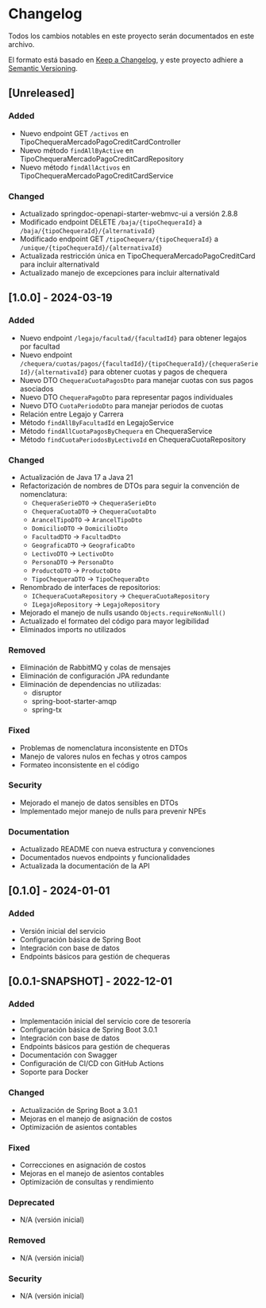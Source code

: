 # Changelog

Todos los cambios notables en este proyecto serán documentados en este archivo.

El formato está basado en [Keep a Changelog](https://keepachangelog.com/es-ES/1.0.0/),
y este proyecto adhiere a [Semantic Versioning](https://semver.org/spec/v2.0.0.html).

## [Unreleased]

### Added
- Nuevo endpoint GET `/activos` en TipoChequeraMercadoPagoCreditCardController
- Nuevo método `findAllByActive` en TipoChequeraMercadoPagoCreditCardRepository
- Nuevo método `findAllActivos` en TipoChequeraMercadoPagoCreditCardService

### Changed
- Actualizado springdoc-openapi-starter-webmvc-ui a versión 2.8.8
- Modificado endpoint DELETE `/baja/{tipoChequeraId}` a `/baja/{tipoChequeraId}/{alternativaId}`
- Modificado endpoint GET `/tipoChequera/{tipoChequeraId}` a `/unique/{tipoChequeraId}/{alternativaId}`
- Actualizada restricción única en TipoChequeraMercadoPagoCreditCard para incluir alternativaId
- Actualizado manejo de excepciones para incluir alternativaId

## [1.0.0] - 2024-03-19

### Added
- Nuevo endpoint `/legajo/facultad/{facultadId}` para obtener legajos por facultad
- Nuevo endpoint `/chequera/cuotas/pagos/{facultadId}/{tipoChequeraId}/{chequeraSerieId}/{alternativaId}` para obtener cuotas y pagos de chequera
- Nuevo DTO `ChequeraCuotaPagosDto` para manejar cuotas con sus pagos asociados
- Nuevo DTO `ChequeraPagoDto` para representar pagos individuales
- Nuevo DTO `CuotaPeriodoDto` para manejar periodos de cuotas
- Relación entre Legajo y Carrera
- Método `findAllByFacultadId` en LegajoService
- Método `findAllCuotaPagosByChequera` en ChequeraService
- Método `findCuotaPeriodosByLectivoId` en ChequeraCuotaRepository

### Changed
- Actualización de Java 17 a Java 21
- Refactorización de nombres de DTOs para seguir la convención de nomenclatura:
  - `ChequeraSerieDTO` -> `ChequeraSerieDto`
  - `ChequeraCuotaDTO` -> `ChequeraCuotaDto`
  - `ArancelTipoDTO` -> `ArancelTipoDto`
  - `DomicilioDTO` -> `DomicilioDto`
  - `FacultadDTO` -> `FacultadDto`
  - `GeograficaDTO` -> `GeograficaDto`
  - `LectivoDTO` -> `LectivoDto`
  - `PersonaDTO` -> `PersonaDto`
  - `ProductoDTO` -> `ProductoDto`
  - `TipoChequeraDTO` -> `TipoChequeraDto`
- Renombrado de interfaces de repositorios:
  - `IChequeraCuotaRepository` -> `ChequeraCuotaRepository`
  - `ILegajoRepository` -> `LegajoRepository`
- Mejorado el manejo de nulls usando `Objects.requireNonNull()`
- Actualizado el formateo del código para mayor legibilidad
- Eliminados imports no utilizados

### Removed
- Eliminación de RabbitMQ y colas de mensajes
- Eliminación de configuración JPA redundante
- Eliminación de dependencias no utilizadas:
  - disruptor
  - spring-boot-starter-amqp
  - spring-tx

### Fixed
- Problemas de nomenclatura inconsistente en DTOs
- Manejo de valores nulos en fechas y otros campos
- Formateo inconsistente en el código

### Security
- Mejorado el manejo de datos sensibles en DTOs
- Implementado mejor manejo de nulls para prevenir NPEs

### Documentation
- Actualizado README con nueva estructura y convenciones
- Documentados nuevos endpoints y funcionalidades
- Actualizada la documentación de la API

## [0.1.0] - 2024-01-01
### Added
- Versión inicial del servicio
- Configuración básica de Spring Boot
- Integración con base de datos
- Endpoints básicos para gestión de chequeras

## [0.0.1-SNAPSHOT] - 2022-12-01

### Added
- Implementación inicial del servicio core de tesorería
- Configuración básica de Spring Boot 3.0.1
- Integración con base de datos
- Endpoints básicos para gestión de chequeras
- Documentación con Swagger
- Configuración de CI/CD con GitHub Actions
- Soporte para Docker

### Changed
- Actualización de Spring Boot a 3.0.1
- Mejoras en el manejo de asignación de costos
- Optimización de asientos contables

### Fixed
- Correcciones en asignación de costos
- Mejoras en el manejo de asientos contables
- Optimización de consultas y rendimiento

### Deprecated
- N/A (versión inicial)

### Removed
- N/A (versión inicial)

### Security
- N/A (versión inicial) 